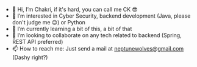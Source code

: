 - 👋 Hi, I’m Chakri, if it's hard, you can call me CK 😎
- 👀 I’m interested in Cyber Security, backend development (Java, please don't judge me 😉) or Python
- 🌱 I’m currently learning a bit of this, a bit of that
- 💞️ I’m looking to collaborate on any tech related to backend (Spring, REST API preferred)
- 📫 How to reach me: Just send a mail at neptunewolves@gmail.com (Dashy right?)

<!---
ckyvs/ckyvs is a ✨ special ✨ repository because its `README.md` (this file) appears on your GitHub profile.
You can click the Preview link to take a look at your changes.
--->
